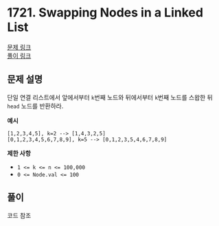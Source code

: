 # 1721. Swapping Nodes in a Linked List
[문제 링크](https://leetcode.com/problems/swapping-nodes-in-a-linked-list/ )  
[풀이 링크](LC1721.java )  

## 문제 설명
단일 연결 리스트에서 앞에서부터 `k`번째 노드와 뒤에서부터 `k`번째 노드를 스왑한 뒤 `head` 노드를 반환하라.  

**예시**
```
[1,2,3,4,5], k=2 --> [1,4,3,2,5]
[0,1,2,3,4,5,6,7,8,9], k=5 --> [0,1,2,3,5,4,6,7,8,9]
```

**제한 사항**  
* `1 <= k <= n <= 100,000`  
* `0 <= Node.val <= 100`  

## 풀이
코드 참조  
